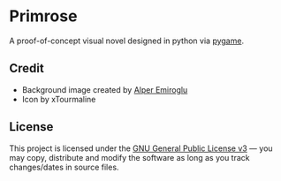 # Primrose
A proof-of-concept visual novel designed in python via [pygame](https://www.pygame.org).

## Credit
- Background image created by [Alper Emiroglu](https://www.artstation.com/marketplace/p/lDK3/anime-classroom)
- Icon by xTourmaline

## License
This project is licensed under the [GNU General Public License v3](https://tldrlegal.com/license/gnu-general-public-license-v3-(gpl-3)) &#8212; you may copy, distribute and modify the software as long as you track changes/dates in source files.